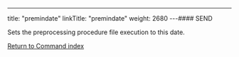 ---
title: "premindate"
linkTitle: "premindate"
weight: 2680
---#### SEND

Sets the preprocessing procedure file execution to this date.

[Return to Command index](../../)
